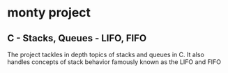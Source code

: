 # monty project

## C - Stacks, Queues - LIFO, FIFO
The project tackles in depth topics of stacks and queues in C. It also handles concepts of stack behavior famously known as the LIFO and FIFO
